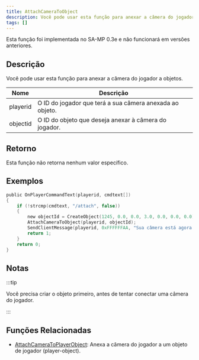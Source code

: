 ```yaml
---
title: AttachCameraToObject
description: Você pode usar esta função para anexar a câmera do jogador a objetos.
tags: []
---
```


Esta função foi implementada no SA-MP 0.3e e não funcionará em versões anteriores.


## Descrição

Você pode usar esta função para anexar a câmera do jogador a objetos.

| Nome     | Descrição                                                            |
| -------- | -------------------------------------------------------------------- |
| playerid | O ID do jogador que terá a sua câmera anexada ao objeto.             |
| objectid | O ID do objeto que deseja anexar à câmera do jogador.                |

## Retorno

Esta função não retorna nenhum valor específico.

## Exemplos

```c
public OnPlayerCommandText(playerid, cmdtext[])
{
    if (!strcmp(cmdtext, "/attach", false))
    {
        new objectId = CreateObject(1245, 0.0, 0.0, 3.0, 0.0, 0.0, 0.0);
        AttachCameraToObject(playerid, objectId);
        SendClientMessage(playerid, 0xFFFFFFAA, "Sua câmera está agora anexada ao objeto.");
        return 1;
    }
    return 0;
}
```

## Notas

:::tip

Você precisa criar o objeto primeiro, antes de tentar conectar uma câmera do jogador.

:::

## Funções Relacionadas

- [AttachCameraToPlayerObject](AttachCameraToPlayerObject.md): Anexa a câmera do jogador a um objeto de jogador (player-object).
